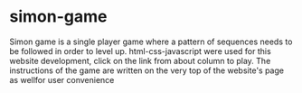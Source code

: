 # simon-game
Simon game is a single player game where a pattern of sequences needs to be followed in order to level up. html-css-javascript were used for this website development, click on the link from about column to play. The instructions of the game are written on the very top of the website's page as wellfor user convenience

